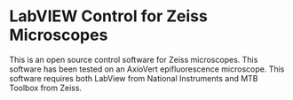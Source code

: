 # LabVIEW Control for Zeiss Microscopes
This is an open source control software for Zeiss microscopes. This software has been tested on an AxioVert epifluorescence microscope. This software requires both LabView from National Instruments and MTB Toolbox from Zeiss.

